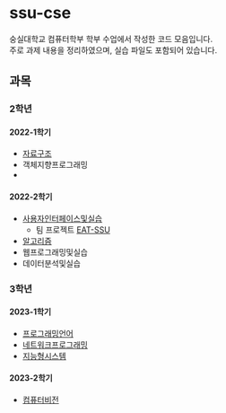 # ssu-cse
숭실대학교 컴퓨터학부 학부 수업에서 작성한 코드 모음입니다.   
주로 과제 내용을 정리하였으며, 실습 파일도 포함되어 있습니다.

## 과목

### 2학년
#### 2022-1학기
- [자료구조](https://github.com/HI-JIN2/DS_2022)
- 객체지향프로그래밍
- 
#### 2022-2학기
- [사용자인터페이스및실습](https://github.com/HI-JIN2/ssu-cse/tree/main/UI)
  - 팀 프로젝트 [EAT-SSU](https://github.com/EAT-SSU/EAT-SSU)
- [알고리즘](https://github.com/HI-JIN2/ssu-cse/tree/main/algorithm)
- 웹프로그래밍및실습
- 데이터분석및실습


### 3학년
#### 2023-1학기
- [프로그래밍언어](https://github.com/HI-JIN2/ssu-cse/tree/main/programming-language)
- [네트워크프로그래밍](https://github.com/HI-JIN2/ssu-cse/tree/main/network-programing)
- [지능형시스템](https://github.com/HI-JIN2/ssu-cse/tree/main/intelligent-system)

#### 2023-2학기
- [컴퓨터비전](https://github.com/HI-JIN2/ssu-cse/tree/main/computer-vision)
